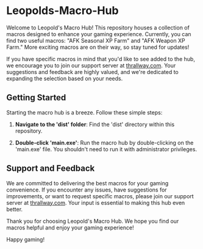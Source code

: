 # Leopolds-Macro-Hub

Welcome to Leopold's Macro Hub! This repository houses a collection of macros designed to enhance your gaming experience. Currently, you can find two useful macros: "AFK Seasonal XP Farm" and "AFK Weapon XP Farm." More exciting macros are on their way, so stay tuned for updates!

If you have specific macros in mind that you'd like to see added to the hub, we encourage you to join our support server at [thrallway.com](https://thrallway.com). Your suggestions and feedback are highly valued, and we're dedicated to expanding the selection based on your needs.

## Getting Started

Starting the macro hub is a breeze. Follow these simple steps:

1. **Navigate to the 'dist' folder**: Find the 'dist' directory within this repository.

2. **Double-click 'main.exe'**: Run the macro hub by double-clicking on the 'main.exe' file. You shouldn't need to run it with administrator privileges.

## Support and Feedback

We are committed to delivering the best macros for your gaming convenience. If you encounter any issues, have suggestions for improvements, or want to request specific macros, please join our support server at [thrallway.com](https://thrallway.com). Your input is essential to making this hub even better.

Thank you for choosing Leopold's Macro Hub. We hope you find our macros helpful and enjoy your gaming experience!

Happy gaming!

